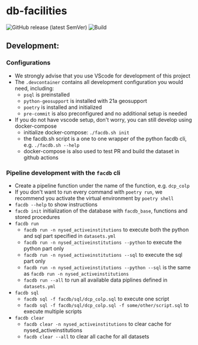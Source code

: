 # db-facilities
![GitHub release (latest SemVer)](https://img.shields.io/github/v/release/NYCPlanning/db-facilities?label=version)
![Build](https://github.com/NYCPlanning/db-facilities/workflows/Build/badge.svg)

## Development:
### Configurations
- We strongly advise that you use VScode for development of this project
- The `.devcontainer` contains all development configuration you would need, including:
    - `psql` is preinstalled
    - `python-geosupport` is installed with 21a geosupport
    - `poetry` is installed and initialized
    - `pre-commit` is also preconfigured and no additional setup is needed
- If you do not have vscode setup, don't worry, you can still develop using docker-compose
    - initialize docker-compose: `./facdb.sh init`
    - the facdb.sh script is a one to one wrapper of the python facdb cli, e.g. `./facdb.sh --help`
    - docker-compose is also used to test PR and build the dataset in github actions

### Pipeline development with the `facdb` cli
- Create a pipeline function under the name of the function, e.g. `dcp_colp`
- If you don't want to run every command with `poetry run`, we recommend you activate the virtual environment by `poetry shell`
- `facdb --help` to show instructions
- `facdb init` initialization of the database with `facdb_base`, functions and stored procedures
- `facdb run`
    - `facdb run -n nysed_activeinstitutions` to execute both the python and sql part specified in `datasets.yml`
    - `facdb run -n nysed_activeinstitutions --python` to execute the python part only
    - `facdb run -n nysed_activeinstitutions --sql` to execute the sql part only
    - `facdb run -n nysed_activeinstitutions --python --sql` is the same as `facdb run -n nysed_activeinstitutions`
    - `facdb run --all` to run all available data piplines defined in `datasets.yml`
- `facdb sql`
    - `facdb sql -f facdb/sql/dcp_colp.sql` to execute one script
    - `facdb sql -f facdb/sql/dcp_colp.sql -f some/other/script.sql` to execute multiple scripts
- `facdb clear`
    - `facdb clear -n nysed_activeinstitutions` to clear cache for nysed_activeinstitutions
    - `facdb clear --all` to clear all cache for all datasets
